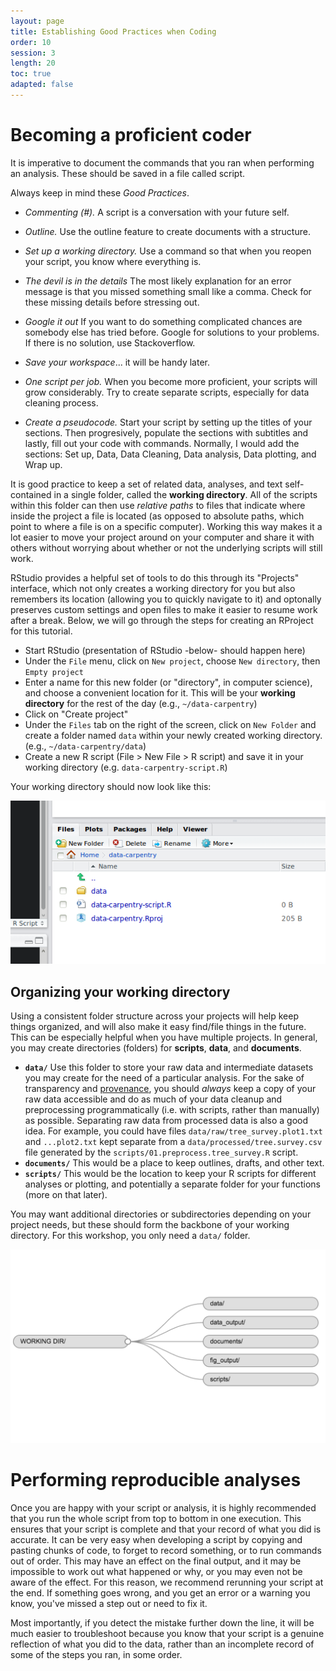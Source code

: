```yaml
---
layout: page
title: Establishing Good Practices when Coding
order: 10
session: 3
length: 20
toc: true
adapted: false
---
```


# Becoming a proficient coder

It is imperative to document the commands that you ran when performing an analysis. These should be saved in a file called script. 

Always keep in mind these *Good Practices*.

- *Commenting (#).* A script is a conversation with your future self.

- *Outline.* Use the outline feature to create documents with a structure.

- *Set up a working directory.* Use a command so that when you reopen your script, you know where everything is.

- *The devil is in the details* The most likely explanation for an error message is that you missed something small like a comma. Check for these missing details before stressing out.

- *Google it out* If you want to do something complicated chances are somebody else has tried before. Google for solutions to your problems. If there is no solution, use Stackoverflow.

- *Save your workspace*... it will be handy later.

- *One script per job.* When you become more proficient, your scripts will grow considerably. Try to create separate scripts, especially for data cleaning process.

- *Create a pseudocode.* Start your script by setting up the titles of your sections. Then progresively, populate the sections with subtitles and lastly, fill out your code with commands. Normally, I would add the sections: Set up, Data, Data Cleaning, Data analysis, Data plotting, and Wrap up. 



It is good practice to keep a set of related data, analyses, and text
self-contained in a single folder, called the **working directory**. All of the
scripts within this folder can then use *relative paths* to files that indicate
where inside the project a file is located (as opposed to absolute paths, which
point to where a file is on a specific computer). Working this way makes it
a lot easier to move your project around on your computer and share it with
others without worrying about whether or not the underlying scripts will still
work.

RStudio provides a helpful set of tools to do this through its "Projects"
interface, which not only creates a working directory for you but also
remembers its location (allowing you to quickly navigate to it) and optonally
preserves custom settings and open files to make it easier to resume work after
a break. Below, we will go through the steps for creating an RProject for this
tutorial.


* Start RStudio (presentation of RStudio -below- should happen here)
* Under the `File` menu, click on `New project`, choose `New directory`, then
  `Empty project`
* Enter a name for this new folder (or "directory", in computer science), and
  choose a convenient location for it. This will be your **working directory**
  for the rest of the day (e.g., `~/data-carpentry`)
* Click on "Create project"
* Under the `Files` tab on the right of the screen, click on `New Folder` and
  create a folder named `data` within your newly created working directory. (e.g., `~/data-carpentry/data`)
* Create a new R script (File > New File > R script) and save it in your working
  directory (e.g. `data-carpentry-script.R`)

Your working directory should now look like this:

![How it should look like at the beginning of this lesson](../images/r_starting_how_it_should_like.png)

## Organizing your working directory

Using a consistent folder structure across your projects will
help keep things organized, and will also make it easy find/file things in the
future. This can be especially helpful when you have multiple projects. In
general, you may create directories (folders) for **scripts**, **data**, and
**documents**.

 - **`data/`** Use this folder to store your raw data and intermediate
   datasets you may create for the need of a particular analysis. For the sake
   of transparency and [provenance](https://en.wikipedia.org/wiki/Provenance),
   you should *always* keep a copy of your raw data accessible and do as much
   of your data cleanup and preprocessing programmatically (i.e. with scripts,
   rather than manually) as possible. Separating raw data from processed data
   is also a good idea. For example, you could have files
   `data/raw/tree_survey.plot1.txt` and `...plot2.txt` kept separate from
   a `data/processed/tree.survey.csv` file generated by the
   `scripts/01.preprocess.tree_survey.R` script.
 - **`documents/`** This would be a place to keep outlines, drafts, and other text.
 - **`scripts/`** This would be the location to keep your R scripts for
   different analyses or plotting, and potentially a separate folder for your
   functions (more on that later).

You may want additional directories or subdirectories depending on your project
needs, but these should form the backbone of your working directory. For this
workshop, you only need a `data/` folder.

![Example of a working directory structure](../images/R-ecology-work_dir_structure.png)

# Performing reproducible analyses

Once you are happy with your script or analysis, it is highly recommended that you run the whole script from top to bottom in one execution.
This ensures that your script is complete and that your record of what you did is accurate. It can be very easy when developing a script by copying and pasting chunks of code, to forget to record something, or to run commands out of order. This may have an effect on the final output, and it may be impossible to work out what happened or why, or you may even not be aware of the effect. For this reason, we recommend rerunning your script at the end. If something goes wrong, and you get an error or a warning you know, you've missed a step out or need to fix it. 

Most importantly, if you detect the mistake further down the line, it will be much easier to troubleshoot because you know that your script is a genuine
reflection of what you did to the data, rather than an incomplete record of some of the steps you ran, in some order. 